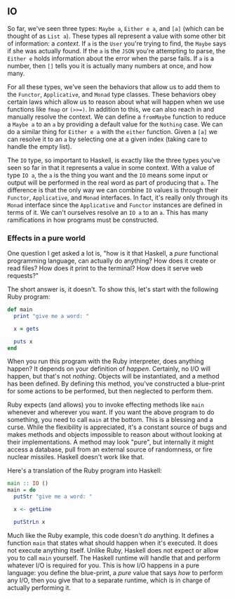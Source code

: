 ## IO

So far, we've seen three types: `Maybe a`, `Either e a`, and `[a]` (which can be
thought of as `List a`). These types all represent a value with some other bit
of information: a *context*. If `a` is the `User` you're trying to find, the
`Maybe` says if she was actually found. If the `a` is the `JSON` you're
attempting to parse, the `Either e` holds information about the error when the
parse fails. If `a` is a number, then `[]` tells you it is actually many numbers
at once, and how many.

For all these types, we've seen the behaviors that allow us to add them to the
`Functor`, `Applicative`, and `Monad` type classes. These behaviors obey certain
laws which allow us to reason about what will happen when we use functions like
`fmap` or `(>>=)`. In addition to this, we can also reach in and manually
resolve the context. We can define a `fromMaybe` function to reduce a `Maybe a`
to an `a` by providing a default value for the `Nothing` case. We can do a
similar thing for `Either e a` with the `either` function. Given a `[a]` we can
resolve it to an `a` by selecting one at a given index (taking care to handle
the empty list).

The `IO` type, so important to Haskell, is exactly like the three types you've
seen so far in that it represents a value in some context. With a value of type
`IO a`, the `a` is the thing you want and the `IO` means some input or output
will be performed in the real word as part of producing that `a`. The difference
is that the only way we can combine `IO` values is through their `Functor`,
`Applicative`, and `Monad` interfaces. In fact, it's really only through its
`Monad` interface since the `Applicative` and `Functor` instances are defined in
terms of it. We can't ourselves resolve an `IO a` to an `a`. This has many
ramifications in how programs must be constructed.

### Effects in a pure world

One question I get asked a lot is, "how is it that Haskell, a *pure* functional
programming language, can actually do anything? How does it create or read
files? How does it print to the terminal? How does it serve web requests?"

The short answer is, it doesn't. To show this, let's start with the following
Ruby program:

```ruby
def main
  print "give me a word: "

  x = gets

  puts x
end
```

When you run this program with the Ruby interpreter, does anything happen? It
depends on your definition of *happen*. Certainly, no I/O will happen, but
that's not *nothing*. Objects will be instantiated, and a method has been
defined. By defining this method, you've constructed a blue-print for some
actions to be performed, but then neglected to perform them.

Ruby expects (and allows) you to invoke effecting methods like `main` whenever
and wherever you want. If you want the above program to do something, you need
to call `main` at the bottom. This is a blessing and a curse. While the
flexibility is appreciated, it's a constant source of bugs and makes methods and
objects impossible to reason about without looking at their implementations. A
method may look "pure", but internally it might access a database, pull from an
external source of randomness, or fire nuclear missiles. Haskell doesn't work
like that.

Here's a translation of the Ruby program into Haskell:

```haskell
main :: IO ()
main = do
  putStr "give me a word: "

  x <- getLine

  putStrLn x
```

Much like the Ruby example, this code doesn't *do* anything. It defines a
function `main` that states what should happen when it's executed. It does not
execute anything itself. Unlike Ruby, Haskell does not expect or allow you to
call `main` yourself. The Haskell runtime will handle that and perform whatever
I/O is required for you. This is how I/O happens in a pure language: you define
the blue-print, a *pure* value that says *how* to perform any I/O, then you give
that to a separate runtime, which is in charge of actually performing it.
